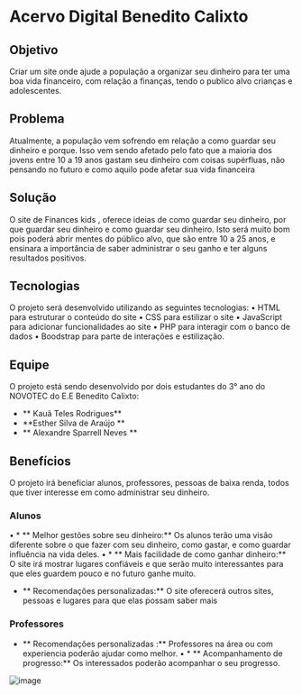 # **Acervo Digital Benedito Calixto**
## **Objetivo**
Criar um site onde ajude a população a organizar seu dinheiro para ter uma boa vida financeiro, com relação a finanças, tendo o publico alvo crianças e adolescentes.
## **Problema**
Atualmente, a população vem sofrendo em relação a como guardar seu dinheiro e porque. Isso vem sendo afetado pelo fato que a maioria dos jovens entre 10 a 19 anos gastam seu dinheiro com coisas supérfluas, não pensando no futuro e como aquilo pode afetar sua vida financeira 
## **Solução**
O site de Finances kids , oferece ideias de como guardar seu dinheiro, por que guardar seu dinheiro e como guardar seu dinheiro. Isto será muito bom pois poderá abrir mentes do público alvo, que são entre 10 a 25 anos, e ensinara a importância de saber administrar o seu ganho e ter alguns resultados positivos. 
## **Tecnologias**
O projeto será desenvolvido utilizando as seguintes tecnologias:
•	HTML para estruturar o conteúdo do site
•	CSS para estilizar o site
•	JavaScript para adicionar funcionalidades ao site
•	PHP para interagir com o banco de dados
•	Boodstrap para parte de interações e estilização.
## **Equipe**
O projeto está sendo desenvolvido por dois estudantes do 3° ano do NOVOTEC do E.E Benedito Calixto:
* ** Kauã Teles Rodrigues**
* **Esther Silva de Araújo **
* **  Alexandre Sparrell Neves **

## **Benefícios**
O projeto irá beneficiar alunos, professores, pessoas de baixa renda, todos que tiver interesse em como administrar seu dinheiro.
 ### **Alunos**
•	* ** Melhor gestões sobre seu dinheiro:** Os alunos terão uma visão diferente sobre o que fazer com seu dinheiro, como gastar, e como guardar influência na vida deles.
•	* ** Mais facilidade de como ganhar dinheiro:** O site irá mostrar lugares confiáveis e que serão muito interessantes para que eles guardem pouco e no futuro ganhe muito.
* ** Recomendações personalizadas:** O site oferecerá outros sites, pessoas e lugares para que elas possam saber mais 
### **Professores**
* ** Recomendações personalizadas :** Professores na área ou com experiencia poderão ajudar como melhor.
•	* ** Acompanhamento de progresso:** Os interessados poderão acompanhar o seu progresso.
 
![image](https://github.com/KauaTR/TCC/assets/136452270/e21d68ba-b682-404e-b86d-f9322f8df899)
